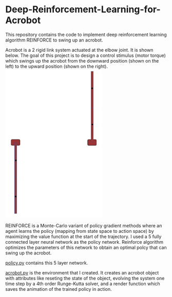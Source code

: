 # Deep-Reinforcement-Learning-for-Acrobot

This repository contains the code to implement deep reinforcement learning algorithm REINFORCE to swing up an acrobot.

Acrobot is a 2 rigid link system actuated at the elbow joint. It is shown below. The goal of this project is to design a control stimulus (motor torque) which swings up the acrobot from the downward position (shown on the left) to the upward position (shown on the right).
<img src="https://github.com/bharatmonga/Deep-Reinforcement-Learning-for-Acrobot/blob/master/pics/acrobot.PNG" width="300">

REINFORCE is a Monte-Carlo variant of policy gradient methods where an agent learns the policy (mapping from state space to action space) by maximizing the value function at the start of the trajectory. I used a 5 fully connected layer neural network as the policy network. Reinforce algorithm optimizes the parameters of this network to obtain an optimal polcy that can swing up the acrobot. 

[policy.py](https://github.com/bharatmonga/Deep-Reinforcement-Learning-for-Acrobot/blob/master/policy.py) contains this 5 layer network.

[acrobot.py](https://github.com/bharatmonga/Deep-Reinforcement-Learning-for-Acrobot/blob/master/acrobot.py) is the environment that I created. It creates an acrobot object with attributes like reseting the state of the object, evolving the system one time step by a 4th order Runge-Kutta solver, and a render function which saves the animation of the trained policy in action.  
